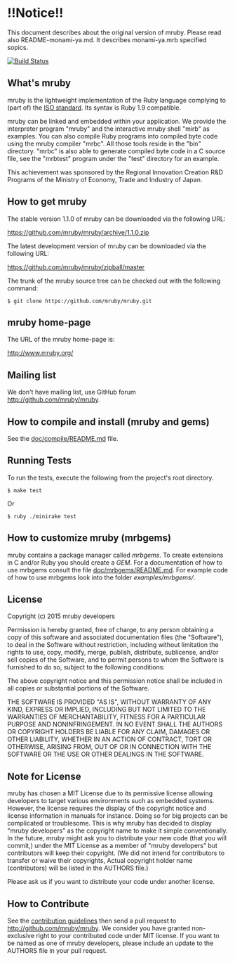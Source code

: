 # !!Notice!!
This document describes about the original version of mruby.
Please read also README-monami-ya.md. It describes monami-ya.mrb specified sopics.

[![Build Status][build-status-img]][travis-ci]

## What's mruby

mruby is the lightweight implementation of the Ruby language complying to (part
of) the [ISO standard][ISO-standard].  Its syntax is Ruby 1.9 compatible.

mruby can be linked and embedded within your application.  We provide the
interpreter program "mruby" and the interactive mruby shell "mirb" as examples.
You can also compile Ruby programs into compiled byte code using the mruby
compiler "mrbc".  All those tools reside in the "bin" directory.  "mrbc" is
also able to generate compiled byte code in a C source file, see the "mrbtest"
program under the "test" directory for an example.

This achievement was sponsored by the Regional Innovation Creation R&D Programs
of the Ministry of Economy, Trade and Industry of Japan.


## How to get mruby

The stable version 1.1.0 of mruby can be downloaded via the following URL:

  https://github.com/mruby/mruby/archive/1.1.0.zip

The latest development version of mruby can be downloaded via the following URL:

  https://github.com/mruby/mruby/zipball/master

The trunk of the mruby source tree can be checked out with the
following command:

    $ git clone https://github.com/mruby/mruby.git


## mruby home-page

The URL of the mruby home-page is:

  http://www.mruby.org/


## Mailing list

We don't have mailing list, use GitHub forum <http://github.com/mruby/mruby>.


## How to compile and install (mruby and gems)

See the [doc/compile/README.md](doc/compile/README.md) file.


## Running Tests

To run the tests, execute the following from the project's root directory.

    $ make test

Or

    $ ruby ./minirake test


## How to customize mruby (mrbgems)

mruby contains a package manager called *mrbgems*. To create extensions
in C and/or Ruby you should create a *GEM*. For a documentation of how to
use mrbgems consult the file [doc/mrbgems/README.md](doc/mrbgems/README.md). For example code of
how to use mrbgems look into the folder *examples/mrbgems/*.


## License

Copyright (c) 2015 mruby developers

Permission is hereby granted, free of charge, to any person obtaining a
copy of this software and associated documentation files (the "Software"),
to deal in the Software without restriction, including without limitation
the rights to use, copy, modify, merge, publish, distribute, sublicense,
and/or sell copies of the Software, and to permit persons to whom the
Software is furnished to do so, subject to the following conditions:

The above copyright notice and this permission notice shall be included in
all copies or substantial portions of the Software.

THE SOFTWARE IS PROVIDED "AS IS", WITHOUT WARRANTY OF ANY KIND, EXPRESS OR
IMPLIED, INCLUDING BUT NOT LIMITED TO THE WARRANTIES OF MERCHANTABILITY,
FITNESS FOR A PARTICULAR PURPOSE AND NONINFRINGEMENT. IN NO EVENT SHALL THE
AUTHORS OR COPYRIGHT HOLDERS BE LIABLE FOR ANY CLAIM, DAMAGES OR OTHER
LIABILITY, WHETHER IN AN ACTION OF CONTRACT, TORT OR OTHERWISE, ARISING
FROM, OUT OF OR IN CONNECTION WITH THE SOFTWARE OR THE USE OR OTHER
DEALINGS IN THE SOFTWARE.


## Note for License

mruby has chosen a MIT License due to its permissive license allowing
developers to target various environments such as embedded systems.
However, the license requires the display of the copyright notice and license
information in manuals for instance. Doing so for big projects can be
complicated or troublesome.  This is why mruby has decided to display "mruby
developers" as the copyright name to make it simple conventionally.
In the future, mruby might ask you to distribute your new code
(that you will commit,) under the MIT License as a member of
"mruby developers" but contributors will keep their copyright.
(We did not intend for contributors to transfer or waive their copyrights,
Actual copyright holder name (contributors) will be listed in the AUTHORS
file.)

Please ask us if you want to distribute your code under another license.


## How to Contribute

See the [contribution guidelines][contribution-guidelines] then send a pull
request to <http://github.com/mruby/mruby>.  We consider you have granted
non-exclusive right to your contributed code under MIT license.  If you want to
be named as one of mruby developers, please include an update to the AUTHORS
file in your pull request.

[ISO-standard]: http://www.iso.org/iso/iso_catalogue/catalogue_tc/catalogue_detail.htm?csnumber=59579
[build-status-img]: https://travis-ci.org/mruby/mruby.png?branch=master
[contribution-guidelines]: https://github.com/mruby/mruby/blob/master/CONTRIBUTING.md
[travis-ci]: https://travis-ci.org/mruby/mruby

